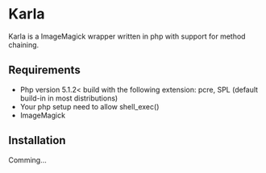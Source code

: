 Karla
=====

Karla is a ImageMagick wrapper written in php with support for method chaining. 

Requirements
------------
 * Php version 5.1.2< build with the following extension: pcre, SPL (default build-in in most distributions)
 * Your php setup need to allow shell_exec()
 * ImageMagick

Installation
------------

Comming...

